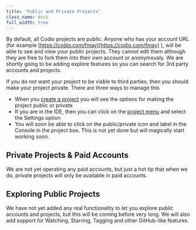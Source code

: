 ```yaml
---
title: "Public and Private Projects"
class_name: docs
full_width: true
---
```


By default, all Codio projects are public. Anyone who has your account URL (for example [https://codio.com/fmay](https://codio.com/fmay) ), will be able to see and view your public projects. They cannot edit them although they are free to fork them into their own account or anonymously. We are shortly going to be adding explore features so you can search for 3rd party accounts and projects.

If you do not want your project to be visble to third parties, then you should make your project private. There are three ways to manage this

- When you [create a project](/docs/console/creating) you will see the options for making the project public or private
- If you are in the IDE, then you can click on the [project menu](/docs/ide/project-menu) and select the Settings option
- You will soon be able to click on the public/private icon and label in the Console in the project box. This is not yet done but will magically start working soon.

## Private Projects & Paid Accounts
We are not yet operating any paid accounts, but just a hot tip that when we do, private projects will only be available in paid accounts.

## Exploring Public Projects
We have not yet added any real functionality to let you explore public accounts and projects, but this will be coming before very long. We will also add support for Watching, Starring, Tagging and other GitHub-like features.

